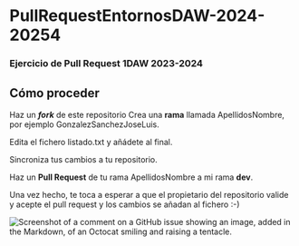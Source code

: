 # PullRequestEntornosDAW-2024-20254
### Ejercicio de Pull Request 1DAW 2023-2024
## Cómo proceder
Haz un **_fork_** de este repositorio Crea una **rama** llamada ApellidosNombre, por ejemplo GonzalezSanchezJoseLuis.

Edita el fichero listado.txt y añádete al final.

Sincroniza tus cambios a tu repositorio.

Haz un **Pull Request** de tu rama ApellidosNombre a mi rama **dev**.

Una vez hecho, te toca a esperar a que el propietario del repositorio valide y acepte el pull request y los cambios se añadan al fichero :-)

![Screenshot of a comment on a GitHub issue showing an image, added in the Markdown, of an Octocat smiling and raising a tentacle.](https://myoctocat.com/assets/images/base-octocat.svg)
